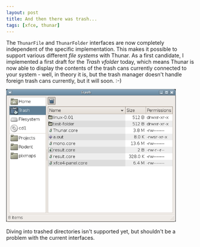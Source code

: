 ```yaml
---
layout: post
title: And then there was trash...
tags: [xfce, thunar]
---
```


The <code>ThunarFile</code> and <code>ThunarFolder</code> interfaces are now completely independent of the specific implementation. This makes it possible to support various different <i>file systems</i> with Thunar. As a first candidate, I implemented a first draft for the <i>Trash vfolder</i> today, which means Thunar is now able to display the contents of the trash cans currently connected to your system - well, in theory it is, but the trash manager doesn't handle foreign trash cans currently, but it will soon. :-)

<a href="/images/2005/thunar-trash-20050622.png"><img src="/images/2005/thunar-trash-20050622.png" width="90%" /></a>

Diving into trashed directories isn't supported yet, but shouldn't be a problem with the current interfaces.

